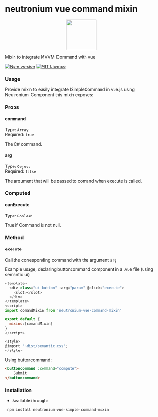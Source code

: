 # neutronium vue command mixin
<p align="center"><img width="100"src="https://raw.githubusercontent.com/NeutroniumCore/neutronium-vue/master/template/src/assets/logo.png"></p>
Mixin to integrate MVVM ICommand with vue

[![Npm version](https://img.shields.io/npm/v/neutronium-vue-simple-command-mixin.svg?maxAge=2592000)](https://www.npmjs.com/package/neutronium-vue-simple-command-mixin)
[![MIT License](https://img.shields.io/github/license/NeutroniumCore/neutronium-vue-simple-command-mixin.svg)](https://github.com/David-Desmaisons/neutronium-vue-simple-command-mixin/blob/master/LICENSE)


### Usage
Provide mixin to easily integrate ISimpleCommand in vue.js using Neutronium.
Component this mixin exposes:

### Props
#### command
Type: `Array`<br>
Required: `true`<br>

The C# command.

#### arg
Type: `Object`<br>
Required: `false`

The argument that will be passed to comand when execute is called.

### Computed
#### canExecute
Type: `Boolean`<br>

True if Command is not null.

### Method
#### execute

Call the corresponding command with the argument `arg`


Example usage, declaring buttoncommand component in a .vue file (using semantic ui):
 
```javascript
<template>
  <div class="ui button" :arg="param" @click="execute">   
    <slot></slot>  
  </div>
</template>
<script>
import comandMixin from 'neutronium-vue-command-mixin'

export default {
  mixins:[comandMixin]
}
</script>

<style>
@import '~dist/semantic.css';
</style>
```

Using buttoncommand:

```html
<buttoncommand :command="compute">
	Submit
</buttoncommand> 
```

### Installation
- Available through:
``` js
 npm install neutronium-vue-simple-command-mixin
```
